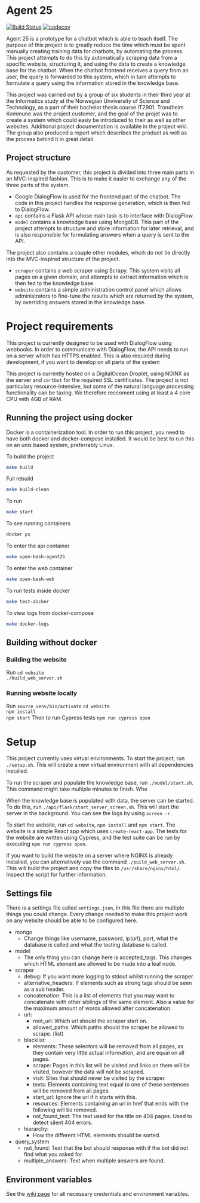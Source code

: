 # Agent 25

[![Build Status](https://travis-ci.com/vegarab/agent-25.svg?token=L9RN2jPDa7p43DCcYhYZ&branch=dev)](https://travis-ci.com/vegarab/agent-25)
[![codecov](https://codecov.io/gh/vegarab/agent-25/branch/dev/graph/badge.svg?token=ArL47bWQSN)](https://codecov.io/gh/vegarab/agent-25)

Agent 25 is a prototype for a chatbot which is able to teach itself. The
purpose of this project is to greatly reduce the time which must be spent
manually creating training data for chatbots, by automating the process.
This project attempts to do this by automatically scraping data from a
specific website, structuring it, and using the data to create a knowledge
base for the chatbot. When the chatbot frontend receives a query from an user,
the query is forwarded to this system, which in turn attempts to formulate
a query using the information stored in the knowledge base.

This project was carried out by a group of six students in their third year
at the Informatics study at the Norwegian Unviversity of Science and
Technology, as a part of their bachelor thesis course IT2901. Trondheim
Kommune was the project customer, and the goal of the projet was to create
a system which could easiy be introduced to their as well as other websites.
Additional project documentation is available in the project wiki. The group
also produced a report which describes the product as well as the process
behind it in great detail.

## Project structure

As requested by the customer, this project is divided into three main parts in
an MVC-inspired fashion. This is to make it easier to exchange any of the three
parts of the system.

- Google DialogFlow is used for the frontend part of the chatbot. The code in
  this project handles the response generation, which is then fed to DialogFlow.
- `api` contains a Flask API whose main task is to interface with DialogFlow.
- `model` contains a knowledge base using MongoDB. This part of the project
  attempts to structure and store information for later retrieval, and is also
  responsible for formulating answers when a query is sent to the API.

The project also contains a couple other modules, whcih do not tie directly
into the MVC-inspired structure of the project.

- `scraper` contains a web scraper using Scrapy. This system visits all pages
  on a given domain, and attempts to extract information which is then fed to
  the knowledge base.
- `website` contains a simple administration control panel which allows administrators
to fine-tune the results which are returned by the system, by overriding answers
stored in the knowledge base.

# Project requirements

This project is currently designed to be used with DialogFlow using webbooks.
In order to communicate with DialogFlow, the API needs to run on a server which
has HTTPS enabled. This is also required during development, if you want to
develop on all parts of the system

This project is currently hosted on a DigitalOcean Droplet, using NGINX as
the server and `certbot` for the required SSL certificates. The project is
not particulary resource-intensive, but some of the natural language processing
functionality can be taxing. We therefore reccoment using at least a 4 core CPU
with 4GB of RAM.

## Running the project using docker
Docker is a containerization tool. In order to run this project, you need
to have both docker and docker-compose installed. It would be best to run
this on an unix based system, preferrably Linux.

To build the project

```bash
make build
```

Full rebuild

```bash
make build-clean
```

To run

```bash
make start
```

To see running containers
```bash
docker ps
```

To enter the api container
```bash
make open-bash-agent25
```

To enter the web container
```bash
make open-bash-web
```

To run tests inside docker
```bash
make test-docker
```

To view logs from docker-compose
```bash
make docker-logs
```
## Building without docker

### Building the website
Run
`cd website`  
`./build_web_server.sh`  

### Running website locally
Run
`source venv/bin/activate` 
`cd website`  
`npm install`  
`npm start`
Then to run Cypress tests
`npm run cypress open`


# Setup

This project currently uses virtual environments. To start the project, run
`./setup.sh`. This will create a new virtual environment with all dependencies
installed.

To run the scraper and populate the knowledge base, run `./model/start.sh`. This
command might take multiple minutes to finish. Whe

When the knowledge base is populated with data, the server can be started. To do
this, run `./api/flask/start_server_screen.sh`. This will start the server in
the background. You can see the logs by using `screen -r`.

To start the website, run `cd website`, `npm install` and `npm start`. The website
is a simple React app which uses `create-react-app`. The tests for the website are
written using Cypress, and the test suite can be run by executing `npm run cypress open`.

If you want to build the website on a server where NGINX is already installed, you
can alternatively use the command `./build_web_server.sh`. This will build the project
and copy the files to `/usr/share/nginx/html/`. Inspect the script for further information.



## Settings file
There is a settings file called `settings.json`, in this file there are
multiple things you could change. Every change needed to make this project work on any website should be able to be configured here. 

* mongo
    * Change things like username, password, ip(url), port, what the database is called and what the testing database is called.
* model
    * The only thing you can change here is accepted_tags. This changes which HTML element are allowed to be made into a leaf node.
* scraper
    * debug: If you want more logging to stdout whilst running the scraper.
    * alternative_headers: If elements such as strong tags should be seen as a sub header.
    * concatenation: This is a list of elements that you may want to concatenate with other siblings of the same element. Also a value for the maximum amount of words allowed after concatenation.
    * url:
        * root_url: Which url should the scraper start on.
        * allowed_paths: Which paths should the scraper be allowed to scrape. (list)
    * blacklist:
        * elements: These selectors will be removed from all pages, as they contain very little actual information, and are equal on all pages.
        * scrape: Pages in this list will be visited and links on them will be visited, however the data will not be scraped.
        * visit: Sites that should never be visited by the scraper.
        * texts: Elements containing text equal to one of these sentences will be removed from all pages.
        * start_url: Ignore the url if it starts with this.
        * resources: Elements containing an url in href that ends with the following will be removed.
        * not_found_text: The text used for the title on 404 pages. Used to detect silent 404 errors.
    * hierarchy:
        * How the different HTML elements should be sorted.
* query_system
    * not_found: Text that the bot should response with if the bot did not find what you asked for.
    * multiple_answers: Text when multiple answers are found.

## Environment variables
See the [wiki page](https://github.com/vegarab/agent-25/wiki/Environment-variables) for all necessary credentials and environment variables.
